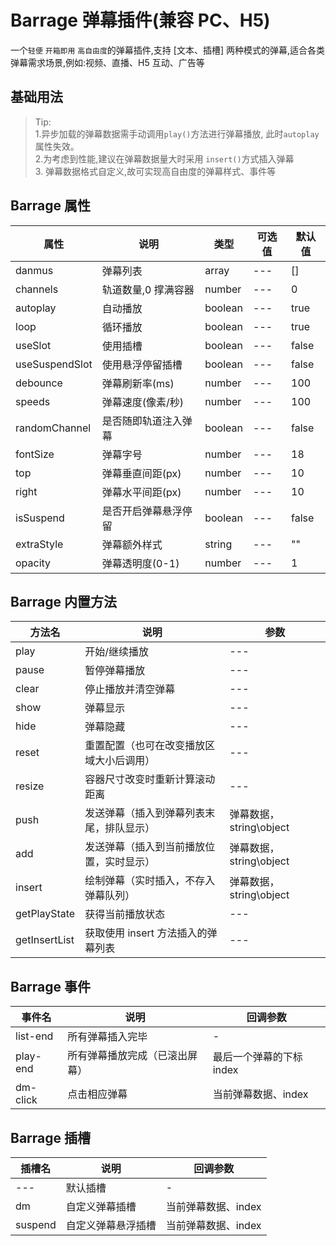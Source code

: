 <script setup>
    import baseBarrage from './components/baseBarrage.vue'
</script>

# Barrage 弹幕插件(兼容 PC、H5)

一个`轻便` `开箱即用` `高自由度`的弹幕插件,支持 [文本、插槽] 两种模式的弹幕,适合各类弹幕需求场景,例如:视频、直播、H5 互动、广告等

## 基础用法

> Tip:<br> 1.异步加载的弹幕数据需手动调用`play()`方法进行弹幕播放, 此时`autoplay`属性失效。
> <br> 2.为考虑到性能,建议在弹幕数据量大时采用 `insert()`方式插入弹幕
> <br> 3. 弹幕数据格式自定义,故可实现高自由度的弹幕样式、事件等

<show-code showPath="barrage/components/baseBarrage">
<baseBarrage></baseBarrage>
</show-code>

## Barrage 属性

| 属性           | 说明                 | 类型    | 可选值 | 默认值 |
| -------------- | -------------------- | ------- | ------ | ------ |
| danmus         | 弹幕列表             | array   | ---    | []     |
| channels       | 轨道数量,0 撑满容器  | number  | ---    | 0      |
| autoplay       | 自动播放             | boolean | ---    | true   |
| loop           | 循环播放             | boolean | ---    | true   |
| useSlot        | 使用插槽             | boolean | ---    | false  |
| useSuspendSlot | 使用悬浮停留插槽     | boolean | ---    | false  |
| debounce       | 弹幕刷新率(ms)       | number  | ---    | 100    |
| speeds         | 弹幕速度(像素/秒)    | number  | ---    | 100    |
| randomChannel  | 是否随即轨道注入弹幕 | boolean | ---    | false  |
| fontSize       | 弹幕字号             | number  | ---    | 18     |
| top            | 弹幕垂直间距(px)     | number  | ---    | 10     |
| right          | 弹幕水平间距(px)     | number  | ---    | 10     |
| isSuspend      | 是否开启弹幕悬浮停留 | boolean | ---    | false  |
| extraStyle     | 弹幕额外样式         | string  | ---    | ""     |
| opacity        | 弹幕透明度(0-1)      | number  | ---    | 1      |

## Barrage 内置方法

| 方法名        | 说明                                     | 参数                    |
| ------------- | ---------------------------------------- | ----------------------- |
| play          | 开始/继续播放                            | ---                     |
| pause         | 暂停弹幕播放                             | ---                     |
| clear         | 停止播放并清空弹幕                       | ---                     |
| show          | 弹幕显示                                 | ---                     |
| hide          | 弹幕隐藏                                 | ---                     |
| reset         | 重置配置（也可在改变播放区域大小后调用） | ---                     |
| resize        | 容器尺寸改变时重新计算滚动距离           | ---                     |
| push          | 发送弹幕（插入到弹幕列表末尾，排队显示） | 弹幕数据，string\object |
| add           | 发送弹幕（插入到当前播放位置，实时显示） | 弹幕数据，string\object |
| insert        | 绘制弹幕（实时插入，不存入弹幕队列）     | 弹幕数据，string\object |
| getPlayState  | 获得当前播放状态                         | ---                     |
| getInsertList | 获取使用 insert 方法插入的弹幕列表       | ---                     |

## Barrage 事件

| 事件名   | 说明                           | 回调参数                 |
| -------- | ------------------------------ | ------------------------ |
| list-end | 所有弹幕插入完毕               | -                        |
| play-end | 所有弹幕播放完成（已滚出屏幕） | 最后一个弹幕的下标 index |
| dm-click | 点击相应弹幕                   | 当前弹幕数据、index      |

## Barrage 插槽

| 插槽名  | 说明               | 回调参数            |
| ------- | ------------------ | ------------------- |
| ---     | 默认插槽           | -                   |
| dm      | 自定义弹幕插槽     | 当前弹幕数据、index |
| suspend | 自定义弹幕悬浮插槽 | 当前弹幕数据、index |
